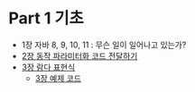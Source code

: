 # Part 1 기초
- 1장 자바 8, 9, 10, 11 : 무슨 일이 일어나고 있는가?
- [2장 동작 파라미터화 코드 전달하기](ch02/ch02정리.md)
- [3장 람다 표현식](ch03/ch03정리.md)
  - [3장 예제 코드](ch03/ch03ex.java)
